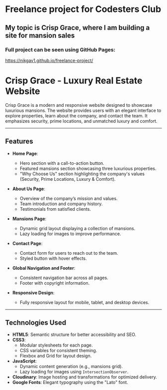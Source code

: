 # Freelance project for Codesters Club

## My topic is Crisp Grace, where I am building a site for mansion sales

### Full project can be seen using GitHub Pages:

https://nikgav1.github.io/freelance-project/


# Crisp Grace - Luxury Real Estate Website


Crisp Grace is a modern and responsive website designed to showcase luxurious mansions. The website provides users with an elegant interface to explore properties, learn about the company, and contact the team. It emphasizes security, prime locations, and unmatched luxury and comfort.

---

## **Features**
- **Home Page**:
  - Hero section with a call-to-action button.
  - Featured mansions section showcasing three luxurious properties.
  - "Why Choose Us" section highlighting the company's values (Security, Prime Locations, Luxury & Comfort).

- **About Us Page**:
  - Overview of the company’s mission and values.
  - Team introduction and company history.
  - Testimonials from satisfied clients.

- **Mansions Page**:
  - Dynamic grid layout displaying a collection of mansions.
  - Lazy loading for images to improve performance.

- **Contact Page**:
  - Contact form for users to reach out to the team.
  - Styled button with hover effects.

- **Global Navigation and Footer**:
  - Consistent navigation bar across all pages.
  - Footer with copyright information.

- **Responsive Design**:
  - Fully responsive layout for mobile, tablet, and desktop devices.

---

## **Technologies Used**
- **HTML5**: Semantic structure for better accessibility and SEO.
- **CSS3**: 
  - Modular stylesheets for each page.
  - CSS variables for consistent theming.
  - Flexbox and Grid for layout design.
- **JavaScript**:
  - Dynamic content generation (e.g., mansions grid).
  - Lazy loading for images using `IntersectionObserver`.
- **Cloudinary**: Image hosting and transformations for optimized delivery.
- **Google Fonts**: Elegant typography using the "Lato" font.
